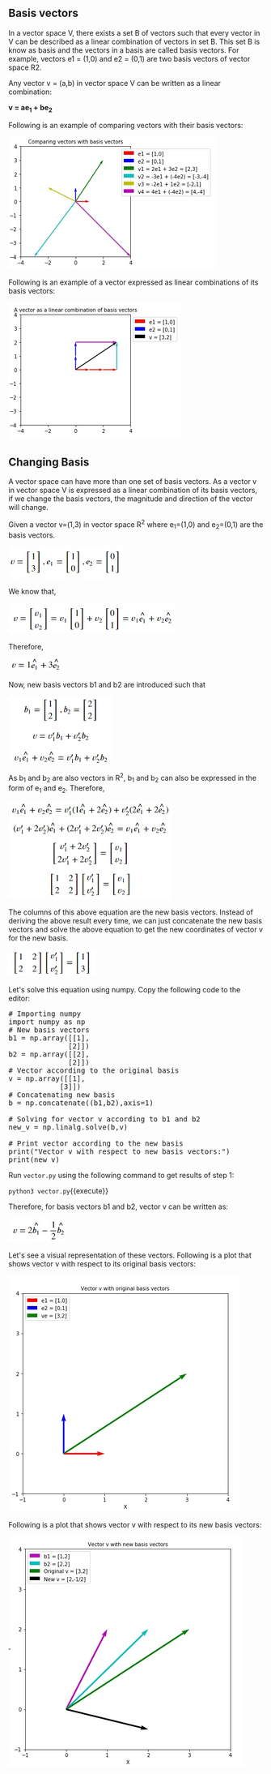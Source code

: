 ## Basis vectors
In a vector space V, there exists a set B of vectors such that every vector in V can be described as a linear combination of vectors in set B. This set B is know as basis and the vectors in a basis are called basis vectors. For example, vectors e1 = (1,0) and e2 = (0,1) are two basis vectors of vector space R2.

Any vector v = (a,b) in vector space V can be written as a linear combination:

**v = ae<sub>1</sub> + be<sub>2</sub>**

Following is an example of comparing vectors with their basis vectors:

![Basis vectors 1](./assets/bv1.jpg)

Following is an example of a vector expressed as linear combinations of its basis vectors:

![Basis vectors 2](./assets/bv2.jpg)

## Changing Basis
A vector space can have more than one set of basis vectors. As a vector v in vector space V is expressed as a linear combination of its basis vectors, if we change the basis vectors, the magnitude and direction of the vector will change.

Given a vector v=(1,3) in vector space R<sup>2</sup> where e<sub>1</sub>=(1,0) and e<sub>2</sub>=(0,1) are the basis vectors.

![Basis vectors 3](./assets/bv3.jpg)

We know that,

![Basis vectors 4](./assets/bv4.jpg)

Therefore,

![Basis vectors 5](./assets/bv5.jpg)

Now, new basis vectors b1 and b2 are introduced such that

![Basis vectors 6](./assets/bv6.jpg)

As b<sub>1</sub> and b<sub>2</sub> are also vectors in R<sup>2</sup>, b<sub>1</sub> and b<sub>2</sub> can also be expressed in the form of e<sub>1</sub> and e<sub>2</sub>. Therefore,

![Basis vectors 7](./assets/bv7.jpg)

The columns of this above equation are the new basis vectors. Instead of deriving the above result every time, we can just concatenate the new basis vectors and solve the above equation to get the new coordinates of vector v for the new basis.

![Basis vectors 8](./assets/bv8.jpg)

Let's solve this equation using numpy. Copy the following code to the editor:

<pre class="file" data-filename="vector.py" data-target="replace">
# Importing numpy
import numpy as np
# New basis vectors
b1 = np.array([[1],
              [2]])
b2 = np.array([[2],
              [2]])
# Vector according to the original basis
v = np.array([[1],
            [3]])
# Concatenating new basis
b = np.concatenate((b1,b2),axis=1)

# Solving for vector v according to b1 and b2
new_v = np.linalg.solve(b,v)

# Print vector according to the new basis
print("Vector v with respect to new basis vectors:")
print(new_v)
</pre>

Run `vector.py` using the following command to get results of step 1:

`python3 vector.py`{{execute}}

Therefore, for basis vectors b1 and b2, vector v can be written as:

![Basis vectors 9](./assets/bv9.jpg)

Let's see a visual representation of these vectors. Following is a plot that shows vector v with respect to its original basis vectors:

![Basis vectors 10](./assets/bv10.jpg)

Following is a plot that shows vector v with respect to its new basis vectors:

![Basis vectors 11](./assets/bv11.jpg)